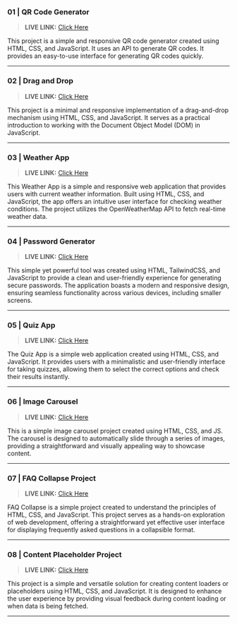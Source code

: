 ### 01 | QR Code Generator

> __LIVE LINK:__ [Click Here](https://yuvrajshrirame.github.io/javascript-projects/01-qr-generator/index.html "Open QR Code Generator Project")

This project is a simple and responsive QR code generator created using HTML, CSS, and JavaScript. It uses an API to generate QR codes. It provides an easy-to-use interface for generating QR codes quickly.

---

### 02 | Drag and Drop

> __LIVE LINK:__ [Click Here](https://yuvrajshrirame.github.io/javascript-projects/02-drag-and-drop/index.html "Open Drag and Drop Project")

This project is a minimal and responsive implementation of a drag-and-drop mechanism using HTML, CSS, and JavaScript. It serves as a practical introduction to working with the Document Object Model (DOM) in JavaScript.

---

### 03 | Weather App

> __LIVE LINK:__ [Click Here](https://yuvrajshrirame.github.io/javascript-projects/03-weather-app/index.html "Open Weather App")

This Weather App is a simple and responsive web application that provides users with current weather information. Built using HTML, CSS, and JavaScript, the app offers an intuitive user interface for checking weather conditions. The project utilizes the OpenWeatherMap API to fetch real-time weather data.

---

### 04 | Password Generator

> __LIVE LINK:__ [Click Here](https://yuvrajshrirame.github.io/javascript-projects/04-password-generator/dist/index.html "Open Password Generator Project")

This simple yet powerful tool was created using HTML, TailwindCSS, and JavaScript to provide a clean and user-friendly experience for generating secure passwords. The application boasts a modern and responsive design, ensuring seamless functionality across various devices, including smaller screens.

---

### 05 | Quiz App

> __LIVE LINK:__ [Click Here](https://yuvrajshrirame.github.io/javascript-projects/05-quiz-app/index.html "Open Quiz App Project")

The Quiz App is a simple web application created using HTML, CSS, and JavaScript. It provides users with a minimalistic and user-friendly interface for taking quizzes, allowing them to select the correct options and check their results instantly.

---

### 06 | Image Carousel

> __LIVE LINK:__ [Click Here](https://yuvrajshrirame.github.io/javascript-projects/06-image-carousel/index.html "Open Image Carousel Project")

This is a simple image carousel project created using HTML, CSS, and JS. The carousel is designed to automatically slide through a series of images, providing a straightforward and visually appealing way to showcase content.

---

### 07 | FAQ Collapse Project

> __LIVE LINK:__ [Click Here](https://yuvrajshrirame.github.io/javascript-projects/07-faq-collapse/index.html "Open FAQ Collapse Project")

FAQ Collapse is a simple project created to understand the principles of HTML, CSS, and JavaScript. This project serves as a hands-on exploration of web development, offering a straightforward yet effective user interface for displaying frequently asked questions in a collapsible format.

---

### 08 | Content Placeholder Project

> __LIVE LINK:__ [Click Here](https://yuvrajshrirame.github.io/javascript-projects/08-content-placeholder/index.html "Open Content Placeholder Project")

This project is a simple and versatile solution for creating content loaders or placeholders using HTML, CSS, and JavaScript. It is designed to enhance the user experience by providing visual feedback during content loading or when data is being fetched.

---